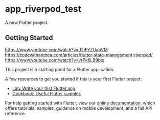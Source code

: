 # app_riverpod_test

A new Flutter project.

## Getting Started

https://www.youtube.com/watch?v=J2iFYZUabVM
https://codewithandrea.com/articles/flutter-state-management-riverpod/
https://www.youtube.com/watch?v=vrPk6LB9bjo


This project is a starting point for a Flutter application.

A few resources to get you started if this is your first Flutter project:

- [Lab: Write your first Flutter app](https://flutter.dev/docs/get-started/codelab)
- [Cookbook: Useful Flutter samples](https://flutter.dev/docs/cookbook)

For help getting started with Flutter, view our
[online documentation](https://flutter.dev/docs), which offers tutorials,
samples, guidance on mobile development, and a full API reference.

